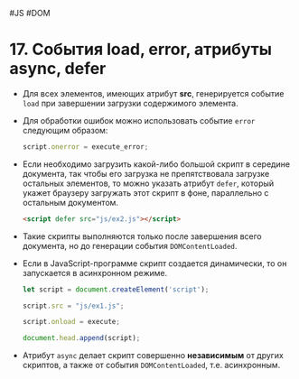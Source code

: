 #JS #DOM

# 17. События load, error, атрибуты async, defer

- Для всех элементов, имеющих атрибут **src**, генерируется событие `load` при завершении загрузки содержимого элемента.
- Для обработки ошибок можно использовать событие `error` следующим образом:

  ```javascript
  script.onerror = execute_error;
  ```

- Если необходимо загрузить какой-либо большой скрипт в середине документа, так чтобы его загрузка не препятствовала загрузке остальных элементов, то можно указать атрибут `defer`, который укажет браузеру загружать этот скрипт в фоне, параллельно с остальным документом.

  ```html
  <script defer src="js/ex2.js"></script>
  ```

- Такие скрипты выполняются только после завершения всего документа, но до генерации события `DOMContentLoaded`.
- Если в JavaScript-программе скрипт создается динамически, то он запускается в асинхронном режиме.

  ```javascript
  let script = document.createElement('script');
  
  script.src = "js/ex1.js";
  
  script.onload = execute;
  
  document.head.append(script);
  ```

- Атрибут `async` делает скрипт совершенно **независимым** от других скриптов, а также от события `DOMContentLoaded`, т.е. асинхронным.
